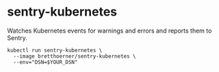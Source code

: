 sentry-kubernetes
=================

Watches Kubernetes events for warnings and errors and reports them to Sentry.

    kubectl run sentry-kubernetes \
      --image bretthoerner/sentry-kubernetes \
      --env="DSN=$YOUR_DSN"
